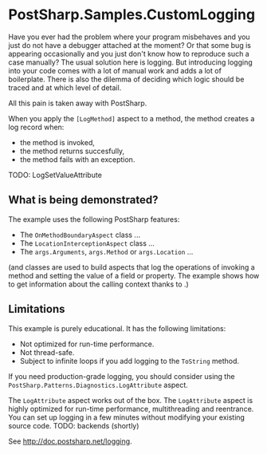 # PostSharp.Samples.CustomLogging

Have you ever had the problem where your program misbehaves and you just do not have a debugger attached
at the moment? Or that some bug is appearing occasionally and you just don't know how to reproduce
such a case manually? The usual solution here is logging. But introducing logging into your code comes with
a lot of manual work and adds a lot of boilerplate. There is also the dilemma of deciding which logic
should be traced and at which level of detail.

All this pain is taken away with PostSharp.

When you apply the `[LogMethod]` aspect to a method, the method creates a log record when:
* the method is invoked,
* the method returns succesfully,
* the method fails with an exception.

TODO: LogSetValueAttribute

## What is being demonstrated?

The example uses the following PostSharp features:

* The `OnMethodBoundaryAspect` class ...
* The `LocationInterceptionAspect` class ...
* The `args.Arguments`, `args.Method` or `args.Location` ...

(and  classes are used to build aspects that log
the operations of invoking a method and setting the value of a field or property. The example shows how to get
information about the calling context thanks to .)

## Limitations

This example is purely educational. It has the following limitations:

* Not optimized for run-time performance.
* Not thread-safe.
* Subject to infinite loops if you add logging to the `ToString` method.

If you need production-grade logging, you should consider using the
`PostSharp.Patterns.Diagnostics.LogAttribute` aspect.

The `LogAttribute` aspect works out of the box. The `LogAttribute` aspect is highly optimized for run-time performance, multithreading and reentrance. You can set up logging in a few minutes without modifying your existing source code. TODO: backends (shortly)

See http://doc.postsharp.net/logging.


